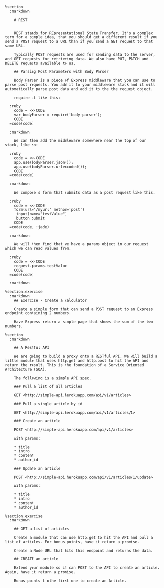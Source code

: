     %section
      :markdown

        # REST


        REST stands for REpresentational State Transfer. It's a complex term for a simple idea, that you should get a different result if you send a POST request to a URL than if you send a GET request to that same URL.

        Typically POST requests are used for sending data to the server, and GET requests for retrieving data. We also have PUT, PATCH and DELETE requests available to us.

        ## Parsing Post Parameters with Body Parser

        Body Parser is a piece of Express middleware that you can use to parse post requests. You add it to your middleware stack and it will automatically parse post data and add it to the the request object.

        require it like this:

      :ruby
        code = <<-CODE
        var bodyParser = require('body-parser');
        CODE
      =code(code)

      :markdown

        We can then add the middleware somewhere near the top of our stack, like so:

      :ruby
        code = <<-CODE
        app.use(bodyParser.json());
        app.use(bodyParser.urlencoded());
        CODE
      =code(code)

      :markdown

        We compose s form that submits data as a post request like this.

      :ruby
        code = <<-CODE
        form(url='/myurl' method='post')
         input(name="testValue")
         button Submit
        CODE
      =code(code, :jade)

      :markdown

        We will then find that we have a params object in our request which we can read values from.

      :ruby
        code = <<-CODE
        request.params.testValue
        CODE
      =code(code)

      :markdown

    %section.exercise
      :markdown
        ## Exercise - Create a calculator

        Create a simple form that can send a POST request to an Express endpoint containing 2 numbers.

        Have Express return a simple page that shows the sum of the two numbers.

    %section
      :markdown

        ## A Restful API

        We are going to build a proxy onto a RESTful API. We will build a little module that uses http.get and http.post to hit the API and return the result. This is the foundation of a Service Oriented Architecture (SOA).

        The following is a simple API spec.

        ### Pull a list of all articles

        GET <http://simple-api.herokuapp.com/api/v1/articles>

        ### Pull a single article by id

        GET <http://simple-api.herokuapp.com/api/v1/articles/1>

        ### Create an article

        POST <http://simple-api.herokuapp.com/api/v1/articles>

        with params:

        * title
        * intro
        * content
        * author_id

        ### Update an article

        POST <http://simple-api.herokuapp.com/api/v1/articles/1/update>

        with params:

        * title
        * intro
        * content
        * author_id

    %section.exercise
      :markdown

        ## GET a list of articles

        Create a module that can use http.get to hit the API and pull a list of articles. For bonus points, have it return a promise.

        Create a Node URL that hits this endpoint and returns the data.

        ## CREATE an article

        Extend your module so it can POST to the API to create an article. Again, have it return a promise.

        Bonus points t othe first one to create an Article.
